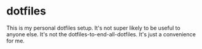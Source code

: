# dotfiles

This is my personal dotfiles setup. It's not super likely to be useful to anyone else. It's not the dotfiles-to-end-all-dotfiles. It's just a convenience for me.
